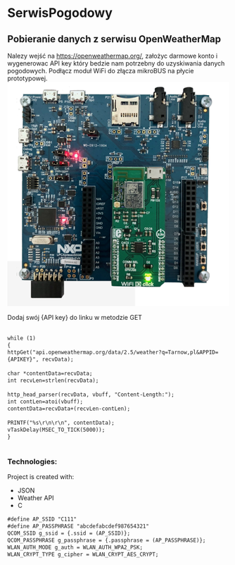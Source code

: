 # SerwisPogodowy
## Pobieranie danych z serwisu OpenWeatherMap
   Nalezy wejść na https://openweathermap.org/, założyc darmowe konto i wygenerowac API key który bedzie nam potrzebny do uzyskiwania danych pogodowych.
   Podłącz moduł WiFi do złącza mikroBUS na płycie prototypowej. 
   ![Algorithm schema](./images/SerwisPogodowySS1.png)
   
   Dodaj swój {API key} do linku w metodzie GET
   ```

while (1)
{
   httpGet("api.openweathermap.org/data/2.5/weather?q=Tarnow,pl&APPID={APIKEY}", recvData);
   
   char *contentData=recvData;
   int recvLen=strlen(recvData);
   
   http_head_parser(recvData, vbuff, "Content-Length:");
   int contLen=atoi(vbuff);
   contentData=recvData+(recvLen-contLen);
   
   PRINTF("%s\r\n\r\n", contentData);
   vTaskDelay(MSEC_TO_TICK(5000));
}

   
   ```
### Technologies:
Project is created with:
* JSON
* Weather API
* C


```
#define AP_SSID "C111"
#define AP_PASSPHRASE "abcdefabcdef987654321"
QCOM_SSID g_ssid = {.ssid = (AP_SSID)};
QCOM_PASSPHRASE g_passphrase = {.passphrase = (AP_PASSPHRASE)};
WLAN_AUTH_MODE g_auth = WLAN_AUTH_WPA2_PSK;
WLAN_CRYPT_TYPE g_cipher = WLAN_CRYPT_AES_CRYPT;
```
